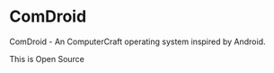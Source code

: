 ComDroid
========

ComDroid - An ComputerCraft operating system inspired by Android.

This is Open Source
